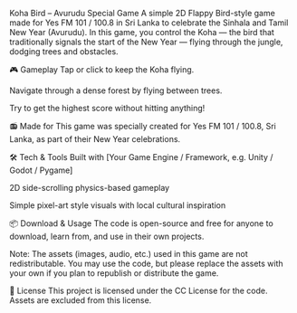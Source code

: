 Koha Bird – Avurudu Special Game
A simple 2D Flappy Bird-style game made for Yes FM 101 / 100.8 in Sri Lanka to celebrate the Sinhala and Tamil New Year (Avurudu). In this game, you control the Koha — the bird that traditionally signals the start of the New Year — flying through the jungle, dodging trees and obstacles.

🎮 Gameplay
Tap or click to keep the Koha flying.

Navigate through a dense forest by flying between trees.

Try to get the highest score without hitting anything!

📻 Made for
This game was specially created for Yes FM 101 / 100.8, Sri Lanka, as part of their New Year celebrations.

🛠️ Tech & Tools
Built with [Your Game Engine / Framework, e.g. Unity / Godot / Pygame]

2D side-scrolling physics-based gameplay

Simple pixel-art style visuals with local cultural inspiration

📦 Download & Usage
The code is open-source and free for anyone to download, learn from, and use in their own projects.

Note: The assets (images, audio, etc.) used in this game are not redistributable. You may use the code, but please replace the assets with your own if you plan to republish or distribute the game.

📄 License
This project is licensed under the CC License for the code.
Assets are excluded from this license.
